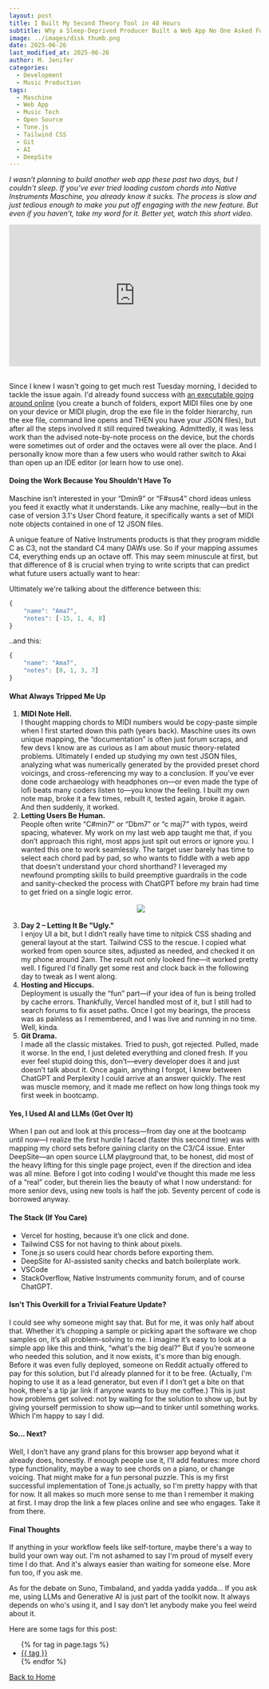 ```yaml
---
layout: post
title: I Built My Second Theory Tool in 48 Hours
subtitle: Why a Sleep-Deprived Producer Built a Web App No One Asked For
image: ../images/disk thumb.png
date: 2025-06-26
last_modified_at: 2025-06-26
author: M. Jenifer
categories:
  - Development
  - Music Production
tags:
  - Maschine
  - Web App
  - Music Tech
  - Open Source
  - Tone.js
  - Tailwind CSS
  - Git
  - AI
  - DeepSite
---
```


<link rel="stylesheet" type="text/css" href="./_css/styles.css">


<em>I wasn’t planning to build another web app these past two days, but I couldn't sleep. If you’ve ever tried loading custom chords into Native Instruments Maschine, you already know it sucks. The process is slow and just tedious enough to make you put off engaging with the new feature. But even if you haven’t, take my word for it. Better yet, watch this short video.</em>

<div style="position: relative; width: 100%; max-width: 100%; overflow: hidden; height: 0; padding-bottom: 56.25%;">
  <iframe src="https://www.youtube.com/embed/er8DLKgfzX0"
          style="position: absolute; top: 0; left: 0; width: 100%; height: 100%; border: 0;"
          allow="accelerometer; autoplay; clipboard-write; encrypted-media; gyroscope; picture-in-picture"
          allowfullscreen></iframe>
</div>

<br>

<p>Since I knew I wasn't going to get much rest Tuesday morning, I decided to tackle the issue again. I'd already found success with <a href="https://github.com/mikhailsoldatkin/maschine_chords_converter" target="_blank">an executable going around online</a> (you create a bunch of folders, export MIDI files one by one on your device or MIDI plugin, drop the exe file in the folder hierarchy, run the exe file, command line opens and THEN you have your JSON files), but after all the steps involved it still required tweaking. Admittedly, it was less work than the advised note-by-note process on the device, but the chords were sometimes out of order and the octaves were all over the place. And I personally know more than a few users who would rather switch to Akai than open up an IDE editor (or learn how to use one).</p>

<h4>Doing the Work Because You Shouldn't Have To</h4>

<p>Maschine isn’t interested in your “Dmin9” or “F#sus4” chord ideas unless you feed it exactly what it understands. Like any machine, really—but in the case of version 3.1's User Chord feature, it specifically wants a set of MIDI note objects contained in one of 12 JSON files.</p>

<p> A unique feature of Native Instruments products is that they program middle C as C3, not the standard C4 many DAWs use. So if your mapping assumes C4, everything ends up an octave off. This may seem minuscule at first, but that difference of 8 is crucial when trying to write scripts that can predict what future users actually want to hear:</p>

<p> Ultimately we're talking about the difference between this: </p> 

```javascript
{
    "name": "Ama7",
    "notes": [-15, 1, 4, 8]
}

```

<p> ..and this: </p> 

```javascript
{
    "name": "Ama7",
    "notes": [0, 1, 3, 7]
}

```

<h4>What Always Tripped Me Up</h4>

<ol>
<li><b>MIDI Note Hell.</b><br>
I thought mapping chords to MIDI numbers would be copy-paste simple when I first started down this path (years back). Maschine uses its own unique mapping, the “documentation” is often just forum scraps, and few devs I know are as curious as I am about music theory-related problems. Ultimately I ended up studying my own test JSON files, analyzing what was numerically generated by the provided preset chord voicings, and cross-referencing my way to a conclusion. If you’ve ever done code archaeology with headphones on—or even made the type of lofi beats many coders listen to—you know the feeling. I built my own note map, broke it a few times, rebuilt it, tested again, broke it again. And then suddenly, it worked.</li>

<li><b>Letting Users Be Human.</b><br>
People often write “C#min7” or “Dbm7” or “c   maj7” with typos, weird spacing, whatever. My work on my last web app taught me that, if you don’t approach this right, most apps just spit out errors or ignore you. I wanted this one to work seamlessly. The target user barely has time to select each chord pad by pad, so who wants to fiddle with a web app that doesn't understand your chord shorthand? I leveraged my newfound prompting skills to build preemptive guardrails in the code and sanity-checked the process with ChatGPT before my brain had time to get fried on a single logic error.</li>
<br>
<div style="text-align: center;">
<img src="https://i.ibb.co/MxYYD9v1/disk-thumb-noname.png">
</div>
<br>

<li><b>Day 2 – Letting It Be "Ugly."</b><br>
I enjoy UI a bit, but I didn’t really have time to nitpick CSS shading and general layout at the start. Tailwind CSS to the rescue. I copied what worked from open source sites, adjusted as needed, and checked it on my phone around 2am. The result not only looked fine—it worked pretty well. I figured I'd finally get some rest and clock back in the following day to tweak as I went along.</li>

<li><b> Hosting and Hiccups.</b><br>
Deployment is usually the “fun” part—if your idea of fun is being trolled by cache errors. Thankfully, Vercel handled most of it, but I still had to search forums to fix asset paths. Once I got my bearings, the process was as painless as I remembered, and I was live and running in no time. Well, kinda.</li>

<li><b>Git Drama.</b><br>
I made all the classic mistakes. Tried to push, got rejected. Pulled, made it worse. In the end, I just deleted everything and cloned fresh. If you ever feel stupid doing this, don’t—every developer does it and just doesn’t talk about it. Once again, anything I forgot, I knew between ChatGPT and Perplexity I could arrive at an answer quickly. The rest was muscle memory, and it made me reflect on how long things took my first week in bootcamp.</li>
</ol>

<h4>Yes, I Used AI and LLMs (Get Over It)</h4>

<p>When I pan out and look at this process—from day one at the bootcamp until now—I realize the first hurdle I faced (faster this second time) was with mapping my chord sets before gaining clarity on the C3/C4 issue. Enter DeepSite—an open source LLM playground that, to be honest, did most of the heavy lifting for this single page project, even if the direction and idea was all mine. Before I got into coding I would've thought this made me less of a “real” coder, but therein lies the beauty of what I now understand: for more senior devs, using new tools is half the job. Seventy percent of code is borrowed anyway.</p>

<h4>The Stack (If You Care)</h4>

<ul>
<li>Vercel for hosting, because it’s one click and done.</li>
<li>Tailwind CSS for not having to think about pixels.</li>
<li>Tone.js so users could hear chords before exporting them.</li>
<li>DeepSite for AI-assisted sanity checks and batch boilerplate work.</li>
<li>VSCode</li>
<li>StackOverflow, Native Instruments community forum, and of course ChatGPT.</li>
</ul>

<h4>Isn't This Overkill for a Trivial Feature Update?</h4>

<p>I could see why someone might say that. But for me, it was only half about that. Whether it’s chopping a sample or picking apart the software we chop samples on, it’s all problem-solving to me. I imagine it’s easy to look at a simple app like this and think, “what's the big deal?” But if you’re someone who needed this solution, and it now exists, it's more than big enough. Before it was even fully deployed, someone on Reddit actually offered to pay for this solution, but I'd already planned for it to be free. (Actually, I'm hoping to use it as a lead generator, but even if I don’t get a bite on that hook, there's a tip jar link if anyone wants to buy me coffee.) This is just how problems get solved: not by waiting for the solution to show up, but by giving yourself permission to show up—and to tinker until something works. Which I'm happy to say I did.</p>

<h4>So... Next?</h4>

<p>Well, I don’t have any grand plans for this browser app beyond what it already does, honestly. If enough people use it, I’ll add features: more chord type functionality, maybe a way to see chords on a piano, or change voicing. That might make for a fun personal puzzle. This is my first successful implementation of Tone.js actually, so I'm pretty happy with that for now. It all makes so much more sense to me than I remember it making at first. I may drop the link a few places online and see who engages. Take it from there.</p>

<h4>Final Thoughts</h4>

<p>If anything in your workflow feels like self-torture, maybe there's a way to build your own way out. I'm not ashamed to say I'm proud of myself every time I do that. And it's always easier than waiting for someone else. More fun too, if you ask me.</p>

<p>As for the debate on Suno, Timbaland, and yadda yadda yadda... If you ask me, using LLMs and Generative AI is just part of the toolkit now. It always depends on who's using it, and I say don’t let anybody make you feel weird about it.</p>

<p>Here are some tags for this post:</p>
<ul>
{% for tag in page.tags %}
  <li><a href="/tags/{{ tag }}/">{{ tag }}</a></li>
{% endfor %}
</ul>

<p><a href="/">Back to Home</a></p>
